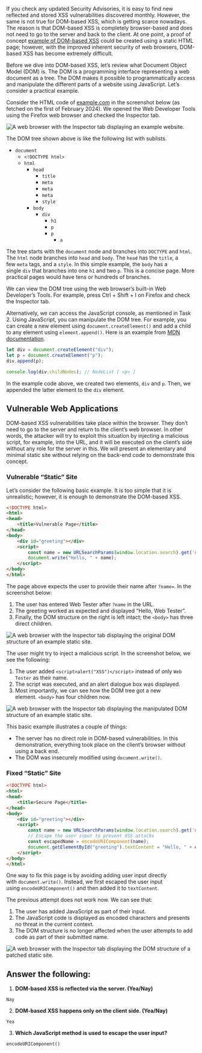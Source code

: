 
If you check any updated Security Advisories, it is easy to find new reflected and stored XSS vulnerabilities discovered monthly. However, the same is not true for DOM-based XSS, which is getting scarce nowadays. The reason is that DOM-based XSS is completely browser-based and does not need to go to the server and back to the client. At one point, a proof of concept [example of DOM-based XSS](http://www.webappsec.org/projects/articles/071105.shtml) could be created using a static HTML page; however, with the improved inherent security of web browsers, DOM-based XSS has become extremely difficult.

Before we dive into DOM-based XSS, let’s review what Document Object Model (DOM) is. The DOM is a programming interface representing a web document as a tree. The DOM makes it possible to programmatically access and manipulate the different parts of a website using JavaScript. Let’s consider a practical example.

Consider the HTML code of [example.com](http://www.example.com/) in the screenshot below (as fetched on the first of February 2024). We opened the Web Developer Tools using the Firefox web browser and checked the Inspector tab.

![A web browser with the Inspector tab displaying an example website.](https://tryhackme-images.s3.amazonaws.com/user-uploads/5f04259cf9bf5b57aed2c476/room-content/efe6900be6b1e1f6d205ebc32544eb6e.png)  

The DOM tree shown above is like the following list with sublists.

- `document`
    - `<!DOCTYPE html>`
    - `html`
        - `head`
            - `title`
            - `meta`
            - `meta`
            - `meta`
            - `style`
        - `body`
            - `div`
                - `h1`
                - `p`
                - `p`
                    - `a`

The tree starts with the `document` node and branches into `DOCTYPE` and `html`. The `html` node branches into `head` and `body`. The `head` has the `title`, a few `meta` tags, and a `style`. In this simple example, the `body` has a single `div` that branches into one `h1` and two `p`. This is a concise page. More practical pages would have tens or hundreds of branches.

We can view the DOM tree using the web browser’s built-in Web Developer’s Tools. For example, press Ctrl + Shift + I on Firefox and check the Inspector tab.

Alternatively, we can access the JavaScript console, as mentioned in Task 2. Using JavaScript, you can manipulate the DOM tree. For example, you can create a new element using `document.createElement()` and add a child to any element using `element.append()`. Here is an example from [MDN documentation](https://developer.mozilla.org/en-US/docs/Web/API/Document).

```javascript
let div = document.createElement("div");
let p = document.createElement("p");
div.append(p);

console.log(div.childNodes); // NodeList [ <p> ]
```

In the example code above, we created two elements, `div` and `p`. Then, we appended the latter element to the `div` element.

## Vulnerable Web Applications

DOM-based XSS vulnerabilities take place within the browser. They don’t need to go to the server and return to the client’s web browser. In other words, the attacker will try to exploit this situation by injecting a malicious script, for example, into the URL, and it will be executed on the client’s side without any role for the server in this. We will present an elementary and minimal static site without relying on the back-end code to demonstrate this concept.

### Vulnerable “Static” Site

Let’s consider the following basic example. It is too simple that it is unrealistic; however, it is enough to demonstrate the DOM-based XSS.

```html
<!DOCTYPE html>
<html>
<head>
    <title>Vulnerable Page</title>
</head>
<body>
    <div id="greeting"></div>
    <script>
        const name = new URLSearchParams(window.location.search).get('name');
        document.write("Hello, " + name);
    </script>
</body>
</html>
```

The page above expects the user to provide their name after `?name=`. In the screenshot below:

1. The user has entered Web Tester after `?name` in the URL.
2. The greeting worked as expected and displayed “Hello, Web Tester”.
3. Finally, the DOM structure on the right is left intact; the `<body>` has three direct children.

![A web browser with the Inspector tab displaying the original DOM structure of an example static site.](https://tryhackme-images.s3.amazonaws.com/user-uploads/5f04259cf9bf5b57aed2c476/room-content/861e32e88c58c05c0ab84a4b5ffe3f8f.png)  

The user might try to inject a malicious script. In the screenshot below, we see the following:

1. The user added `<script>alert("XSS")</script>` instead of only `Web Tester` as their name.
2. The script was executed, and an alert dialogue box was displayed.
3. Most importantly, we can see how the DOM tree got a new element. `<body>` has four children now.

![A web browser with the Inspector tab displaying the manipulated DOM structure of an example static site.](https://tryhackme-images.s3.amazonaws.com/user-uploads/5f04259cf9bf5b57aed2c476/room-content/4d52f01782bfe2e2faf1f24d4522c35e.png)  

This basic example illustrates a couple of things:

- The server has no direct role in DOM-based vulnerabilities. In this demonstration, everything took place on the client’s browser without using a back end.
- The DOM was insecurely modified using `document.write()`.

### Fixed “Static” Site

```html
<!DOCTYPE html>
<html>
<head>
    <title>Secure Page</title>
</head>
<body>
    <div id="greeting"></div>
    <script>
        const name = new URLSearchParams(window.location.search).get('name');
        // Escape the user input to prevent XSS attacks
        const escapedName = encodeURIComponent(name);
        document.getElementById("greeting").textContent = "Hello, " + escapedName;
    </script>
</body>
</html>
```

One way to fix this page is by avoiding adding user input directly with `document.write()`. Instead, we first escaped the user input using `encodeURIComponent()` and then added it to `textContent`.

The previous attempt does not work now. We can see that:

1. The user has added JavaScript as part of their input.
2. The JavaScript code is displayed as encoded characters and presents no threat in the current context.
3. The DOM structure is no longer affected when the user attempts to add code as part of their submitted name.

![A web browser with the Inspector tab displaying the DOM structure of a patched static site.](https://tryhackme-images.s3.amazonaws.com/user-uploads/5f04259cf9bf5b57aed2c476/room-content/d934f51f984af5d8cee9f557f7fdcdd5.png)


## Answer the following:

1) **DOM-based XSS is reflected via the server. (Yea/Nay)**

```Answer
Nay
```

2) **DOM-based XSS happens only on the client side. (Yea/Nay)**

```Answer
Yea
```

3) **Which JavaScript method is used to escape the user input?**

```JavaScript: Answer
encodeURIComponent()
```
